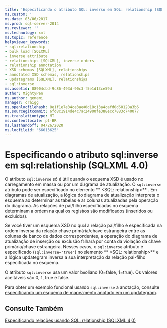 ```yaml
---
title: 'Especificando o atributo SQL: inverso em SQL: relationship (SQLXML 4,0) | Microsoft Docs'
ms.custom: ''
ms.date: 03/06/2017
ms.prod: sql-server-2014
ms.reviewer: ''
ms.technology: xml
ms.topic: reference
helpviewer_keywords:
- sql:relationship
- bulk load [SQLXML]
- inverse attribute
- relationships [SQLXML], inverse orders
- relationship annotation
- XSD schemas [SQLXML], relationships
- annotated XSD schemas, relationships
- updategrams [SQLXML], relationships
- sql:inverse
ms.assetid: 08904cbd-9c86-493d-90c3-f5e1d13ce59d
author: MightyPen
ms.author: genemi
manager: craigg
ms.openlocfilehash: 8e1f1e7e34ce3ae80d18c13a4cafd0d60128a3b6
ms.sourcegitcommit: 6fd8c1914de4c7ac24900fe388ecc7883c740077
ms.translationtype: MT
ms.contentlocale: pt-BR
ms.lasthandoff: 04/26/2020
ms.locfileid: "66013625"
---
```

# <a name="specifying-the-sqlinverse-attribute-on-sqlrelationship-sqlxml-40"></a>Especificando o atributo sql:inverse em sql:relationship (SQLXML 4.0)
  O atributo `sql:inverse` só é útil quando o esquema XSD é usado no carregamento em massa ou por um diagrama de atualização. O `sql:inverse` atributo pode ser especificado no elemento ** \<SQL: relationship>** . Em diagramas de atualização, a lógica do diagrama de atualização interpreta o esquema ao determinar as tabelas e as colunas atualizadas pela operação do diagrama. As relações de pai/filho especificadas no esquema determinam a ordem na qual os registros são modificados (inseridos ou excluídos).  
  
 Se você tiver um esquema XSD no qual a relação pai/filho é especificada na ordem inversa da relação chave primária/chave estrangeira entre as colunas de banco de dados correspondentes, a operação do diagrama de atualização de inserção ou exclusão falhará por conta da violação da chave primária/chave estrangeira. Nesses casos, o `sql:inverse` atributo é especificado (`sql:inverse="true"`) no elemento ** \<SQL: relationship>** e a lógica updategram inversa a sua interpretação da relação pai-filho especificada no esquema.  
  
 O atributo `sql:inverse` usa um valor booliano (0=false, 1=true). Os valores aceitáveis são 0, 1, true e false.  
  
 Para obter um exemplo funcional usando `sql:inverse` a anotação, consulte [especificando um esquema de mapeamento anotado em um updategram](../sqlxml-annotated-xsd-schemas-xpath-queries/updategrams/specifying-an-annotated-mapping-schema-in-an-updategram-sqlxml-4-0.md).  
  
## <a name="see-also"></a>Consulte Também  
 [Especificando relações usando SQL: relationship &#40;SQLXML 4,0&#41;](specifying-relationships-using-sql-relationship-sqlxml-4-0.md)  
  
  
